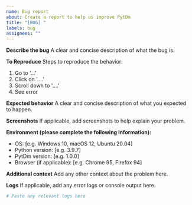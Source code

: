 ```yaml
---
name: Bug report
about: Create a report to help us improve PytDm
title: "[BUG] "
labels: bug
assignees: ""
---
```


**Describe the bug**
A clear and concise description of what the bug is.

**To Reproduce**
Steps to reproduce the behavior:

1. Go to '...'
2. Click on '....'
3. Scroll down to '....'
4. See error

**Expected behavior**
A clear and concise description of what you expected to happen.

**Screenshots**
If applicable, add screenshots to help explain your problem.

**Environment (please complete the following information):**

- OS: [e.g. Windows 10, macOS 12, Ubuntu 20.04]
- Python version: [e.g. 3.9.7]
- PytDm version: [e.g. 1.0.0]
- Browser (if applicable): [e.g. Chrome 95, Firefox 94]

**Additional context**
Add any other context about the problem here.

**Logs**
If applicable, add any error logs or console output here.

```bash
# Paste any relevant logs here
```
